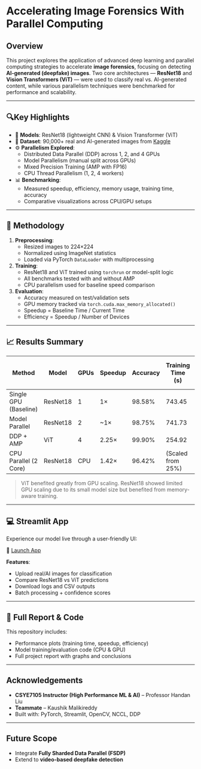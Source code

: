 #  Accelerating Image Forensics With Parallel Computing

## Overview

This project explores the application of advanced deep learning and parallel computing strategies to accelerate **image forensics**, focusing on detecting **AI-generated (deepfake) images**. Two core architectures — **ResNet18** and **Vision Transformers (ViT)** — were used to classify real vs. AI-generated content, while various parallelism techniques were benchmarked for performance and scalability.

---

## 🔍Key Highlights

-  🧠 **Models**: ResNet18 (lightweight CNN) & Vision Transformer (ViT)
-  📁 **Dataset**: 90,000+ real and AI-generated images from [Kaggle](https://www.kaggle.com/competitions/detect-ai-vs-human-generated-images)
-  ⚙️ **Parallelism Explored**:
    - Distributed Data Parallel (DDP) across 1, 2, and 4 GPUs
    - Model Parallelism (manual split across GPUs)
    - Mixed Precision Training (AMP with FP16)
    - CPU Thread Parallelism (1, 2, 4 workers)
-  📊 **Benchmarking**:
    - Measured speedup, efficiency, memory usage, training time, accuracy
    - Comparative visualizations across CPU/GPU setups

---

## 🧪 Methodology

1. **Preprocessing**:
   - Resized images to 224×224
   - Normalized using ImageNet statistics
   - Loaded via PyTorch `DataLoader` with multiprocessing
2. **Training**:
   - ResNet18 and ViT trained using `torchrun` or model-split logic
   - All benchmarks tested with and without AMP
   - CPU parallelism used for baseline speed comparison
3. **Evaluation**:
   - Accuracy measured on test/validation sets
   - GPU memory tracked via `torch.cuda.max_memory_allocated()`
   - Speedup = Baseline Time / Current Time
   - Efficiency = Speedup / Number of Devices

---

## 📈 Results Summary

| Method                | Model     | GPUs | Speedup | Accuracy | Training Time (s) | Max GPU Mem (GB) |
|----------------------|-----------|------|---------|----------|--------------------|------------------|
| Single GPU (Baseline)| ResNet18  | 1    | 1×      | 98.58%   | 743.45             | 0.50             |
| Model Parallel        | ResNet18  | 2    | ~1×     | 98.75%   | 741.73             | 0.46             |
| DDP + AMP             | ViT       | 4    | 2.25×   | 99.90%   | 254.92             | ~0.40            |
| CPU Parallel (2 Core) | ResNet18  | CPU  | 1.42×   | 96.42%   | (Scaled from 25%)  | —                |

>  ViT benefited greatly from GPU scaling. ResNet18 showed limited GPU scaling due to its small model size but benefited from memory-aware training.

---

## 💻 Streamlit App

Experience our model live through a user-friendly UI:

 
🔗 [Launch App](https://ai-vs-real-image-detection-hpc.streamlit.app/)

**Features**:
- Upload real/AI images for classification
- Compare ResNet18 vs ViT predictions
- Download logs and CSV outputs
- Batch processing + confidence scores

---

## 📘 Full Report & Code

This repository includes:
-  Performance plots (training time, speedup, efficiency)
-  Model training/evaluation code (CPU & GPU)
-  Full project report with graphs and conclusions

---

##  Acknowledgements

- **CSYE7105 Instructor (High Performance ML & AI)** – Professor Handan Liu
- **Teammate** – Kaushik Malikireddy
- Built with: PyTorch, Streamlit, OpenCV, NCCL, DDP

---

##  Future Scope

- Integrate **Fully Sharded Data Parallel (FSDP)**
- Extend to **video-based deepfake detection**

